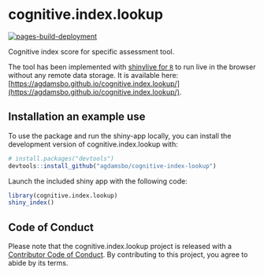 
# cognitive.index.lookup

<!-- badges: start -->
[![pages-build-deployment](https://github.com/agdamsbo/cognitive.index.lookup/actions/workflows/pages-build-deployment.yaml/badge.svg)](https://github.com/agdamsbo/cognitive.index.lookup/actions/workflows/pages-build-deployment.yaml)
<!-- badges: end -->

Cognitive index score for specific assessment tool.

The tool has been implemented with [shinylive for `R`](https://posit-dev.github.io/r-shinylive/) to run live in the browser without any remote data storage. It is available here: [https://agdamsbo.github.io/cognitive.index.lookup/](https://agdamsbo.github.io/cognitive.index.lookup/).

## Installation an example use

To use the package and run the shiny-app locally, you can install the development version of cognitive.index.lookup with:

``` r
# install.packages("devtools")
devtools::install_github("agdamsbo/cognitive-index-lookup")
```

Launch the included shiny app with the following code:

``` r
library(cognitive.index.lookup)
shiny_index()
```

## Code of Conduct

Please note that the cognitive.index.lookup project is released with a [Contributor Code of Conduct](https://contributor-covenant.org/version/2/1/CODE_OF_CONDUCT.html). By contributing to this project, you agree to abide by its terms.
